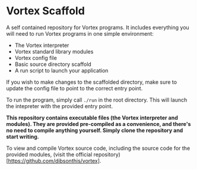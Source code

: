<h1>Vortex Scaffold</h1>

A self contained repository for Vortex programs. It includes everything you will need to run Vortex programs in one simple environment:

- The Vortex interpreter
- Vortex standard library modules
- Vortex config file
- Basic source directory scaffold
- A run script to launch your application

If you wish to make changes to the scaffolded directory, make sure to update the config file to point to the correct entry point.

To run the program, simply call `./run` in the root directory. This will launch the intepreter with the provided entry point.

<b>This repository contains executable files (the Vortex interpreter and modules). They are provided pre-compiled as a convenience, and there's no need to compile anything yourself. Simply clone the repository and start writing.</b>

To view and compile Vortex source code, including the source code for the provided modules, (visit the official repository)[https://github.com/dibsonthis/vortex].